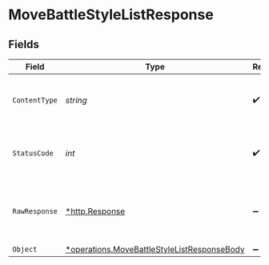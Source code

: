 # MoveBattleStyleListResponse


## Fields

| Field                                                                                                     | Type                                                                                                      | Required                                                                                                  | Description                                                                                               |
| --------------------------------------------------------------------------------------------------------- | --------------------------------------------------------------------------------------------------------- | --------------------------------------------------------------------------------------------------------- | --------------------------------------------------------------------------------------------------------- |
| `ContentType`                                                                                             | *string*                                                                                                  | :heavy_check_mark:                                                                                        | HTTP response content type for this operation                                                             |
| `StatusCode`                                                                                              | *int*                                                                                                     | :heavy_check_mark:                                                                                        | HTTP response status code for this operation                                                              |
| `RawResponse`                                                                                             | [*http.Response](https://pkg.go.dev/net/http#Response)                                                    | :heavy_minus_sign:                                                                                        | Raw HTTP response; suitable for custom response parsing                                                   |
| `Object`                                                                                                  | [*operations.MoveBattleStyleListResponseBody](../../models/operations/movebattlestylelistresponsebody.md) | :heavy_minus_sign:                                                                                        | OK                                                                                                        |